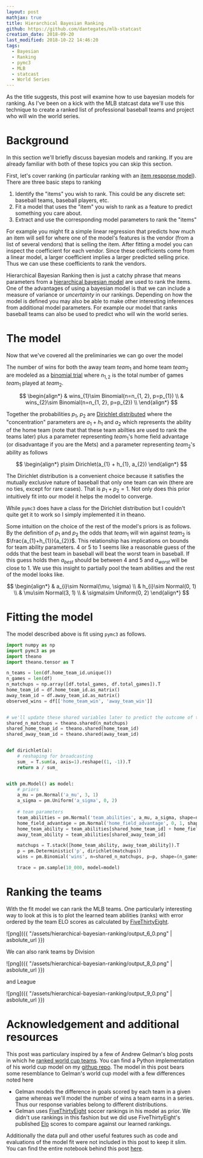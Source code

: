 ```yaml
---
layout: post
mathjax: true
title: Hierarchical Bayesian Ranking
github: https://github.com/dantegates/mlb-statcast
creation_date: 2018-09-20
last_modified: 2018-10-22 14:46:20
tags: 
  - Bayesian
  - Ranking
  - pymc3
  - MLB
  - statcast
  - World Series
---
```



As the title suggests, this post will examine how to use bayesian models for ranking. As I've been on a kick with the MLB statcast data we'll use this technique to create a ranked list of professional baseball teams and project who will win the world series.

# Background

In this section we'll briefly discuss bayesian models and ranking. If you are already familiar with both of these topics you can skip this section.

First, let's cover ranking (in particular ranking with an [item response model](https://en.wikipedia.org/wiki/Item_response_theory)). There are three basic steps to ranking

1. Identify the "items" you wish to rank. This could be any discrete set: baseball teams, baseball players, etc.
2. Fit a model that uses the "item" you wish to rank as a feature to predict something you care about.
3. Extract and use the corresponding model parameters to rank the "items"

For example you might fit a simple linear regression that predicts how much an item will sell for where one of the model's features is the vendor (from a list of several vendors) that is selling the item. After fitting a model you can inspect the coefficient for each vendor. Since these coefficients come from a linear model, a larger coefficient implies a larger predicted selling price. Thus we can use these coefficients to rank the vendors.

Hierarchical Bayesian Ranking then is just a catchy phrase that means parameters from a [hierarchical bayesian model](https://en.wikipedia.org/wiki/Bayesian_hierarchical_modeling) are used to rank the items. One of the advantages of using a bayesian model is that we can include a measure of variance or *uncertainty* in our rankings. Depending on how the model is defined you may also be able to make other interesting inferences from additional model parameters. For example our model that ranks baseball teams can also be used to predict who will win the world series.

# The model

Now that we've covered all the preliminaries we can go over the model

The number of wins for both the away team $team_{1}$ and home team $team_{2}$ are modeled as a [binomial trial](https://en.wikipedia.org/wiki/Binomial_distribution) where $n_{1, 2}$ is the total number of games $team_{1}$ played at $team_{2}$.

$$
\begin{align*}
& wins_{1}\sim Binomial(n=n_{1, 2}, p=p_{1}) \\
& wins_{2}\sim Binomial(n=n_{1, 2}, p=p_{2}) \\
\end{align*}
$$

Together the probabilities $p_{1}$, $p_{2}$ are [Dirichlet distributed](https://en.wikipedia.org/wiki/Dirichlet_distribution) where the "concentration" parameters are $a_{1} + h_{1}$ and $a_{2}$ which represents the ability of the home team (note that that these team abilties are used to rank the teams later) plus a parameter representing $team_{1}$'s home field advantage (or disadvantage if you are the Mets) and a parameter representing $team_{2}$'s ability as follows

$$
\begin{align*}
p\sim Dirichlet(a_{1} + h_{1}, a_{2})
\end{align*}
$$

The Dirichlet distribution is a convenient choice because it satisfies the mutually exclusive nature of baseball that only one team can win (there are no ties, except for rare cases). That is $p_{1}+p_{2}=1$. Not only does this prior intuitively fit into our model it helps the model to converge.

While `pymc3` does have a class for the Dirichlet distribution but I couldn't quite get it to work so I simply implemented it in theano.

Some intuition on the choice of the rest of the model's priors is as follows. By the definition of $p_{1}$ and $p_{2}$ the odds that $team_{1}$ will win against $team_{2}$ is $\frac{a_{1}+h_{1}}{a_{2}}$. This relationship has implications on bounds for team ability parameters. 4 or 5 to 1 seems like a reasonable guess of the odds that the best team in baseball will beat the worst team in baseball. If this guess holds then $a_{best}$ should be between 4 and 5  and $a_{worst}$ will be close to 1. We use this insight to partially pool the team abilities and the rest of the model looks like.

$$
\begin{align*}
& a_{i}\sim Normal(\mu, \sigma) \\
& h_{i}\sim Normal(0, 1) \\
& \mu\sim Normal(3, 1) \\
& \sigma\sim Uniform(0, 2)
\end{align*}
$$

# Fitting the model

The model described above is fit using `pymc3` as follows.


```python
import numpy as np
import pymc3 as pm
import theano
import theano.tensor as T

n_teams = len(df.home_team_id.unique())
n_games = len(df)
n_matchups = np.array([df.total_games, df.total_games]).T
home_team_id = df.home_team_id.as_matrix()
away_team_id = df.away_team_id.as_matrix()
observed_wins = df[['home_team_win', 'away_team_win']]


# we'll update these shared variables later to predict the outcome of the world series
shared_n_matchups = theano.shared(n_matchups)
shared_home_team_id = theano.shared(home_team_id)
shared_away_team_id = theano.shared(away_team_id)


def dirichlet(a):
    # reshaping for broadcasting
    sum_ = T.sum(a, axis=1).reshape((1, -1)).T
    return a / sum_


with pm.Model() as model:
    # priors
    a_mu = pm.Normal('a_mu', 3, 1)
    a_sigma = pm.Uniform('a_sigma', 0, 2)
    
    # team parameters
    team_abilities = pm.Normal('team_abilities', a_mu, a_sigma, shape=n_teams)
    home_field_advantage = pm.Normal('home_field_advantage', 0, 1, shape=n_teams)
    home_team_ability = team_abilities[shared_home_team_id] + home_field_advantage[shared_home_team_id]
    away_team_ability = team_abilities[shared_away_team_id]

    matchups = T.stack([home_team_ability, away_team_ability]).T
    p = pm.Deterministic('p', dirichlet(matchups))
    wins = pm.Binomial('wins', n=shared_n_matchups, p=p, shape=(n_games, 2), observed=observed_wins)

    trace = pm.sample(10_000, model=model)
```

# Ranking the teams

With the fit model we can rank the MLB teams. One particularly interesting way to look at this is to plot the learned team abilities (ranks) with error ordered by the team ELO scores as calculated by [FiveThirtyEight](https://projects.fivethirtyeight.com/2018-mlb-predictions/).


![png]({{ "/assets/hierarchical-bayesian-ranking/output_6_0.png" | asbolute_url }})


We can also rank teams by Division


![png]({{ "/assets/hierarchical-bayesian-ranking/output_8_0.png" | asbolute_url }})

and League

![png]({{ "/assets/hierarchical-bayesian-ranking/output_9_0.png" | asbolute_url }})


# Acknowledgement and additional resources

This post was particulary inspired by a few of Andrew Gelman's blog posts in which he [ranked world cup teams](https://andrewgelman.com/2014/07/15/stan-world-cup-update/). You can find a Python implementation of his world cup model on my [githup repo](https://github.com/dantegates/world-cup/blob/master/World%20cup.ipynb). The model in this post bears some resemblance to Gelman's world cup model with a few differences noted here

- Gelman models the difference in goals scored by each team in a given game whereas we'll model the number of wins a team earns in a series. Thus our response variables belong to different distributions.
- Gelman uses [FiveThirtyEight](https://fivethirtyeight.com/) soccer rankings in his model as prior. We didn't use rankings in this fashion but we did use FiveThirtyEight's published [Elo](https://en.wikipedia.org/wiki/Elo_rating_system) scores to compare against our learned rankings.

Additionally the data pull and other useful features such as code and evaluations of the model fit were not included in this post to keep it slim. You can find the entire notebook behind this post [here](https://github.com/dantegates/mlb-statcast/blob/master/bayesian-ranking-full.ipynb).